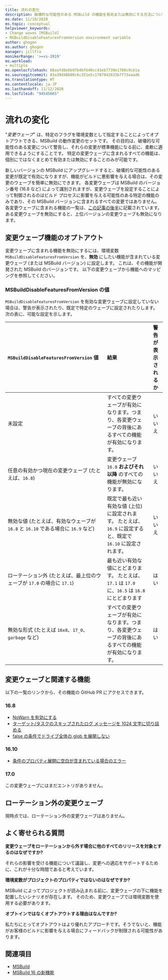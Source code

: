 ```yaml
---
title: 流れの変化
description: 破壊的な可能性のある MSBuild の機能を有効または無効にする方法について説明します。
ms.date: 11/10/2020
ms.topic: conceptual
helpviewer_keywords:
- Change waves [MSBuild]
- MSBuildDisableFeaturesFromVersion environment variable
author: ghogen
ms.author: ghogen
manager: jillfra
monikerRange: '>=vs-2019'
ms.workload:
- multiple
ms.openlocfilehash: 68aafd8ebb97b4bf649cc41eb7739e1700c9cb1a
ms.sourcegitcommit: 83a39d48b00c6c351e5c1707942633b7f73aaad6
ms.translationtype: HT
ms.contentlocale: ja-JP
ms.lasthandoff: 11/12/2020
ms.locfileid: "94545665"
---
```

# <a name="change-waves"></a>流れの変化

"*変更ウェーブ*" は、特定のフラグを環境変数として指定することによってオプトアウトできる、MSBuild の動作変更のセットです。 その目的は、破壊的な可能性のある変更について警告し、それらの変更が標準機能になる前に、柔軟に適用できるようにすることです。 特定の変更ウェーブに含まれるすべての機能は、個別にではなくまとめて有効または無効にすることのみが可能です。

新しいバージョンの MSBuild にアップグレードすると、破壊的な可能性のある変更が既定で有効になりますが、機能がビルドに悪影響を与える場合は、その変更のウェーブを簡単に無効にできます。 各変更ウェーブは MSBuild のバージョン番号 (16.8 など) によって識別されますが、変更ウェーブを設定することによって制御されるのはビルド プロセスに影響を与える可能性のある特定の機能のみであり、その MSBuild バージョンに含まれるすべての変更ではありません。 各変更ウェーブに含まれる機能の一覧は、[この記事の後半](#change-waves-and-associated-features)に記載されています。 ある変更ウェーブを無効にすると、上位バージョンの変更ウェーブも無効になります。

## <a name="opt-out-of-change-wave-features"></a>変更ウェーブ機能のオプトアウト

変更ウェーブに含まれる機能を無効にするには、環境変数 `MSBuildDisableFeaturesFromVersion` を、**無効** にしたい機能が含まれている変更ウェーブ (または MSBuild バージョン) に設定します。 これは、その機能が開発された MSBuild のバージョンです。 以下の変更ウェーブから機能へのマッピングを参照してください。

### <a name="msbuilddisablefeaturesfromversion-values"></a>MSBuildDisableFeaturesFromVersion の値

`MSBuildDisableFeaturesFromVersion` を有効な変更ウェーブに設定していない場合は、警告が表示されたり、既定で特定のウェーブに設定されたりします。 次の表に、可能な設定を示します。

| `MSBuildDisableFeaturesFromVersion` 値                         | 結果        | 警告が表示されるか |
| :-------------                                                    | :----------   | :----------: |
| 未設定                                                             | すべての変更ウェーブが有効になります。つまり、各変更ウェーブの背後にあるすべての機能が有効になります。               | いいえ   |
| 任意の有効かつ現在の変更ウェーブ (たとえば、`16.8`)                      | 変更ウェーブ `16.8` **およびそれ以降** のすべての機能が無効になります。                                           | いいえ   |
| 無効な値 (たとえば、有効なウェーブが `16.8` と `16.10` である場合に `16.9` など)| 既定で最も近い有効な値 (上位) に設定されます。 たとえば、`16.9` に設定すると、既定で `16.10` に設定されます。               | いいえ   |
| ローテーション外 (たとえば、最上位のウェーブが `17.0` の場合に `17.1`)      | 最も近い有効な値にとどまります。 たとえば、`17.1` は `17.0` に、`16.5` は `16.8` にとどまります                    | はい  |
| 無効な形式 (たとえば `16x8`、`17_0`、`garbage` など)                    | すべての変更ウェーブが有効になります。つまり、各変更ウェーブの背後にあるすべての機能が有効になります。               | はい  |

## <a name="change-waves-and-associated-features"></a>変更ウェーブと関連する機能

以下の一覧のリンクから、その機能の GitHub PR にアクセスできます。

### <a name="168"></a>16.8

- [NoWarn を有効にする](https://github.com/dotnet/msbuild/pull/5671)
- [ターゲット/タスクのスキップされたログ メッセージを 1024 文字に切り詰める](https://github.com/dotnet/msbuild/pull/5553)
- [false の条件でドライブ全体の glob を展開しない](https://github.com/dotnet/msbuild/pull/5669)

### <a name="1610"></a>16.10

- [条件のプロパティ展開に空白が含まれている場合のエラー](https://github.com/dotnet/msbuild/pull/5672)

### <a name="170"></a>17.0

この変更ウェーブにはまだエントリがありません。

## <a name="change-waves-that-are-out-of-rotation"></a>ローテーション外の変更ウェーブ

現時点では、ローテーション外の変更ウェーブはありません。

## <a name="faq"></a>よく寄せられる質問

**変更ウェーブをローテーションから外す場合に他のすべてのリリースを対象とするのはなぜですか?**

それらの影響を受ける機能について議論し、変更への適応をサポートするために、これが十分な時間であると考えています。

**環境変数がプロジェクトのプロパティではないのはなぜですか?**

MSBuild によってプロジェクトが読み込まれる前に、変更ウェーブの下に機能を配置したいシナリオが存在します。 そのため、変更ウェーブでは環境変数を使用する必要があります。

**オプトインではなくオプトアウトする理由はなんですか?**

私たちにとってオプトアウトはより優れたアプローチです。そうでないと、機能がお客様のビルドに影響を与える場合にフィードバックが制限される可能性があります。

## <a name="see-also"></a>関連項目

- [MSBuild](msbuild.md)
- [MSBuild 16 の新機能](whats-new-msbuild-16-0.md)
